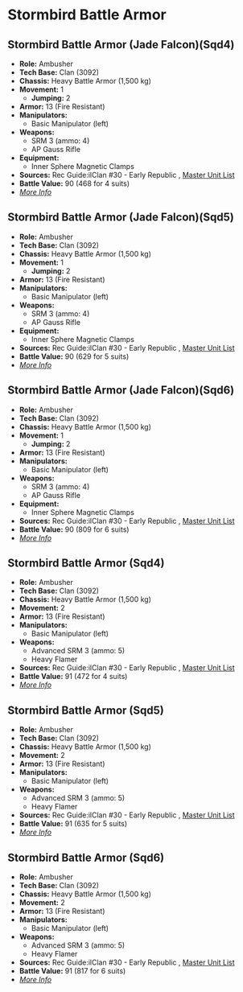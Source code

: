 # Stormbird Battle Armor 

## Stormbird Battle Armor (Jade Falcon)(Sqd4) 

- **Role:** Ambusher 
- **Tech Base:** Clan (3092) 
- **Chassis:** Heavy Battle Armor (1,500 kg) 
- **Movement:** 1 
  - **Jumping:** 2 
- **Armor:** 13 (Fire Resistant) 
- **Manipulators:** 
  - Basic Manipulator (left) 
- **Weapons:** 
  - SRM 3 (ammo: 4) 
  - AP Gauss Rifle 
- **Equipment:** 
  - Inner Sphere Magnetic Clamps 
- **Sources:** Rec Guide:ilClan #30 - Early Republic , [Master Unit List](http://masterunitlist.info/Unit/Details/9414) 
- **Battle Value:** 90 (468 for 4 suits) 
- [*More Info*](stormbird_battle_armor/stormbird_battle_armor_jade_falconsqd4.md) 

## Stormbird Battle Armor (Jade Falcon)(Sqd5) 

- **Role:** Ambusher 
- **Tech Base:** Clan (3092) 
- **Chassis:** Heavy Battle Armor (1,500 kg) 
- **Movement:** 1 
  - **Jumping:** 2 
- **Armor:** 13 (Fire Resistant) 
- **Manipulators:** 
  - Basic Manipulator (left) 
- **Weapons:** 
  - SRM 3 (ammo: 4) 
  - AP Gauss Rifle 
- **Equipment:** 
  - Inner Sphere Magnetic Clamps 
- **Sources:** Rec Guide:ilClan #30 - Early Republic , [Master Unit List](http://masterunitlist.info/Unit/Details/9415) 
- **Battle Value:** 90 (629 for 5 suits) 
- [*More Info*](stormbird_battle_armor/stormbird_battle_armor_jade_falconsqd5.md) 

## Stormbird Battle Armor (Jade Falcon)(Sqd6) 

- **Role:** Ambusher 
- **Tech Base:** Clan (3092) 
- **Chassis:** Heavy Battle Armor (1,500 kg) 
- **Movement:** 1 
  - **Jumping:** 2 
- **Armor:** 13 (Fire Resistant) 
- **Manipulators:** 
  - Basic Manipulator (left) 
- **Weapons:** 
  - SRM 3 (ammo: 4) 
  - AP Gauss Rifle 
- **Equipment:** 
  - Inner Sphere Magnetic Clamps 
- **Sources:** Rec Guide:ilClan #30 - Early Republic , [Master Unit List](http://masterunitlist.info/Unit/Details/9416) 
- **Battle Value:** 90 (809 for 6 suits) 
- [*More Info*](stormbird_battle_armor/stormbird_battle_armor_jade_falconsqd6.md) 

## Stormbird Battle Armor (Sqd4) 

- **Role:** Ambusher 
- **Tech Base:** Clan (3092) 
- **Chassis:** Heavy Battle Armor (1,500 kg) 
- **Movement:** 2 
- **Armor:** 13 (Fire Resistant) 
- **Manipulators:** 
  - Basic Manipulator (left) 
- **Weapons:** 
  - Advanced SRM 3 (ammo: 5) 
  - Heavy Flamer 
- **Sources:** Rec Guide:ilClan #30 - Early Republic , [Master Unit List](http://masterunitlist.info/Unit/Details/9412) 
- **Battle Value:** 91 (472 for 4 suits) 
- [*More Info*](stormbird_battle_armor/stormbird_battle_armor_sqd4.md) 

## Stormbird Battle Armor (Sqd5) 

- **Role:** Ambusher 
- **Tech Base:** Clan (3092) 
- **Chassis:** Heavy Battle Armor (1,500 kg) 
- **Movement:** 2 
- **Armor:** 13 (Fire Resistant) 
- **Manipulators:** 
  - Basic Manipulator (left) 
- **Weapons:** 
  - Advanced SRM 3 (ammo: 5) 
  - Heavy Flamer 
- **Sources:** Rec Guide:ilClan #30 - Early Republic , [Master Unit List](http://masterunitlist.info/Unit/Details/9411) 
- **Battle Value:** 91 (635 for 5 suits) 
- [*More Info*](stormbird_battle_armor/stormbird_battle_armor_sqd5.md) 

## Stormbird Battle Armor (Sqd6) 

- **Role:** Ambusher 
- **Tech Base:** Clan (3092) 
- **Chassis:** Heavy Battle Armor (1,500 kg) 
- **Movement:** 2 
- **Armor:** 13 (Fire Resistant) 
- **Manipulators:** 
  - Basic Manipulator (left) 
- **Weapons:** 
  - Advanced SRM 3 (ammo: 5) 
  - Heavy Flamer 
- **Sources:** Rec Guide:ilClan #30 - Early Republic , [Master Unit List](http://masterunitlist.info/Unit/Details/9413) 
- **Battle Value:** 91 (817 for 6 suits) 
- [*More Info*](stormbird_battle_armor/stormbird_battle_armor_sqd6.md) 

